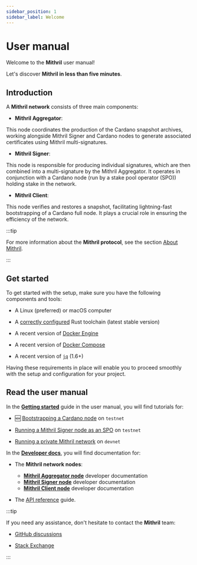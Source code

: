 ```yaml
---
sidebar_position: 1
sidebar_label: Welcome
---
```


# User manual

Welcome to the **Mithril** user manual!

Let's discover **Mithril in less than five minutes**.

## Introduction

A **Mithril network** consists of three main components:

* **Mithril Aggregator**:

This node coordinates the production of the Cardano snapshot archives, working alongside Mithril Signer and Cardano nodes to generate associated certificates using Mithril multi-signatures.

* **Mithril Signer**:

This node is responsible for producing individual signatures, which are then combined into a multi-signature by the Mithril Aggregator. It operates in conjunction with a Cardano node (run by a stake pool operator (SPO)) holding stake in the network.

* **Mithril Client**:

This node verifies and restores a snapshot, facilitating lightning-fast bootstrapping of a Cardano full node. It plays a crucial role in ensuring the efficiency of the network.

:::tip

For more information about the **Mithril protocol**, see the section [About Mithril](../../mithril/intro.md).

:::

## Get started 

To get started with the setup, make sure you have the following components and tools:

* A Linux (preferred) or macOS computer

* A [correctly configured](https://www.rust-lang.org/learn/get-started) Rust toolchain (latest stable version)

* A recent version of [Docker Engine](https://docs.docker.com/engine/install/)

* A recent version of [Docker Compose](https://docs.docker.com/compose/install/)

* A recent version of [`jq`](https://stedolan.github.io/jq/) (1.6+)

Having these requirements in place will enable you to proceed smoothly with the setup and configuration for your project.

## Read the user manual 

In the [**Getting started**](/doc/category/getting-started) guide in the user manual, you will find tutorials for:

* :new: [Bootstrapping a Cardano node](./getting-started/bootstrap-cardano-node.md) on `testnet`

* [Running a Mithril Signer node as an SPO](./getting-started/run-signer-node.md) on `testnet`

* [Running a private Mithril network](./getting-started/run-mithril-devnet.md) on `devnet`

In the [**Developer docs**](/doc/category/developer-docs), you will find documentation for:

* The **Mithril network nodes**:
  * [**Mithril Aggregator node**](./developer-docs/nodes/mithril-aggregator.md) developer documentation
  * [**Mithril Signer node**](./developer-docs/nodes/mithril-signer.md) developer documentation
  * [**Mithril Client node**](./developer-docs/nodes/mithril-client.md) developer documentation

* The [API reference](./developer-docs/references.md) guide.

:::tip

If you need any assistance, don't hesitate to contact the **Mithril** team: 

* [GitHub discussions](https://github.com/input-output-hk/mithril/discussions)

* [Stack Exchange](https://cardano.stackexchange.com/questions/tagged/mithril)

:::
